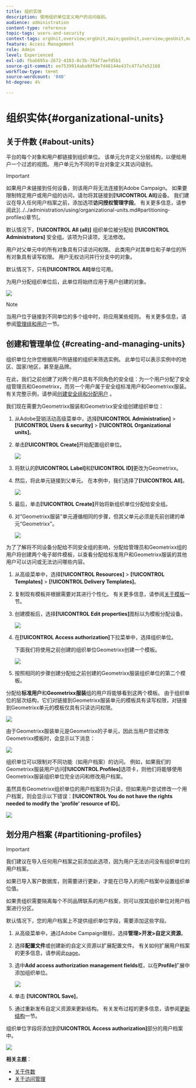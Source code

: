 ```yaml
---
title: 组织实体
description: 使用组织单位定义用户的访问级别。
audience: administration
content-type: reference
topic-tags: users-and-security
context-tags: orgUnit,overview;orgUnit,main;geoUnit,overview;geoUnit,main
feature: Access Management
role: Admin
level: Experienced
exl-id: fbab695a-2672-4183-8c3b-78af7aefd5b1
source-git-commit: ee7539914aba9df9e7d46144e437c477a7e52168
workflow-type: tm+mt
source-wordcount: '840'
ht-degree: 4%

---
```


# 组织实体{#organizational-units}

## 关于件数 {#about-units}

平台的每个对象和用户都链接到组织单位。 该单元允许定义分层结构，以便给用户一个过滤的视图。 用户单元为不同的平台对象定义其访问级别。

>[!IMPORTANT]
>
>如果用户未链接到任何设备，则该用户将无法连接到Adobe Campaign。 如果要限制特定用户或用户组的访问，请勿将其链接到&#x200B;**[!UICONTROL All]**&#x200B;设备。 我们建议在导入任何用户档案之前，添加选项&#x200B;**访问授权管理字段**。 有关更多信息，请参阅此](../../administration/using/organizational-units.md#partitioning-profiles)章节[。
>
>默认情况下，**[!UICONTROL All (all)]** 组织单位被分配给 **[!UICONTROL Administrators]** 安全组。该项为只读项，无法修改。

用户对父单元中的所有对象具有只读访问权限。 此类用户对其单位和子单位的所有对象具有读写权限。 用户无权访问并行分支中的对象。

默认情况下，只有&#x200B;**[!UICONTROL All]**&#x200B;单位可用。

为用户分配组织单位后，此单位将始终应用于用户创建的对象。

![](assets/user_management_2.png)

>[!NOTE]
>
>当用户位于链接到不同单位的多个组中时，将应用某些规则。 有关更多信息，请参阅[管理组和用户](../../administration/using/managing-groups-and-users.md)一节。

## 创建和管理单位 {#creating-and-managing-units}

组织单位允许您根据用户所链接的组织来筛选实例。 此单位可以表示实例中的地区、国家/地区，甚至是品牌。

在此，我们之前创建了对两个用户具有不同角色的安全组：为一个用户分配了安全组管理员和Geometrixx，而另一个用户属于安全组标准用户和Geometrixx服装。有关完整示例，请参阅[创建安全组和分配用户](../../administration/using/managing-groups-and-users.md#creating-a-security-group-and-assigning-users) 。

我们现在需要为Geometrixx服装和Geometrixx安全组创建组织单位：

1. 从Adobe营销活动高级菜单中，选择&#x200B;**[!UICONTROL Administration]** > **[!UICONTROL Users & security]** > **[!UICONTROL Organizational units]**。
1. 单击&#x200B;**[!UICONTROL Create]**&#x200B;开始配置组织单位。

   ![](assets/manage_units_1.png)

1. 将默认的&#x200B;**[!UICONTROL Label]**&#x200B;和&#x200B;**[!UICONTROL ID]**&#x200B;更改为Geometrixx。
1. 然后，将此单元链接到父单元。 在本例中，我们选择了&#x200B;**[!UICONTROL All]**。

   ![](assets/manage_units_2.png)

1. 最后，单击&#x200B;**[!UICONTROL Create]**&#x200B;开始将新组织单位分配给安全组。
1. 对“Geometrixx服装”单元遵循相同的步骤，但其父单元必须是先前创建的单元“Geometrixx”。

   ![](assets/manage_units_3.png)

为了了解将不同设备分配给不同安全组的影响，分配给管理员和Geometrixx组的用户将创建两个电子邮件模板，以查看分配给标准用户和Geometrixx服装的其他用户可以访问或无法访问哪些内容。

1. 从高级菜单中，选择&#x200B;**[!UICONTROL Resources]** > **[!UICONTROL Templates]** > **[!UICONTROL Delivery Templates]**。
1. 复制现有模板并根据需要对其进行个性化。 有关更多信息，请参阅[关于模板](../../start/using/marketing-activity-templates.md)一节。
1. 创建模板后，选择&#x200B;**[!UICONTROL Edit properties]**&#x200B;图标以为模板分配设备。

   ![](assets/manage_units_6.png)

1. 在&#x200B;**[!UICONTROL Access authorization]**&#x200B;下拉菜单中，选择组织单位。

   下面我们将使用之前创建的组织单位Geometrixx创建一个模板。

   ![](assets/manage_units_5.png)

1. 按照相同的步骤创建分配给之前创建的Geometrixx服装组织单位的第二个模板。

分配给&#x200B;**标准用户**&#x200B;和&#x200B;**Geometrixx服装**&#x200B;组的用户将能够看到这两个模板。 由于组织单位的层次结构，它们对链接到Geometrixx服装单元的模板具有读写权限，对链接到Geometrixx单元的模板仅具有只读访问权限。

![](assets/manage_units_7.png)

由于Geometrixx服装单元是Geometrixx的子单元，因此当用户尝试修改Geometrixx模板时，会显示以下消息：

![](assets/manage_units_8.png)

组织单位可以限制对不同功能（如用户档案）的访问。 例如，如果我们的Geometrixx服装用户访问&#x200B;**[!UICONTROL Profiles]**&#x200B;选项卡，则他们将能够使用Geometrixx服装组织单位完全访问和修改用户档案。

虽然具有Geometrixx组织单位的用户档案将为只读，但如果用户尝试修改一个用户档案，则会显示以下错误：**[!UICONTROL You do not have the rights needed to modify the 'profile' resource of ID]**。

![](assets/manage_units_10.png)

## 划分用户档案 {#partitioning-profiles}

>[!IMPORTANT]
>
>我们建议在导入任何用户档案之前添加此选项，因为用户无法访问没有组织单位的用户档案。
>
>如果已导入客户数据库，则需要进行更新，才能在已导入的用户档案中设置组织单位值。

如果贵组织需要隔离每个不同品牌联系的用户档案，则可以按其组织单位对用户档案进行分区。

默认情况下，您的用户档案上不提供组织单位字段，需要添加这些字段。

1. 从高级菜单中，通过Adobe Campaign徽标，选择&#x200B;**管理>开发>自定义资源**。
1. 选择&#x200B;**配置文件**&#x200B;或创建新的自定义资源以扩展配置文件。 有关如何扩展用户档案的更多信息，请参阅此[page](../../developing/using/extending-the-profile-resource-with-a-new-field.md#step-1--extend-the-profile-resource)。
1. 选中&#x200B;**Add access authorization management fields**&#x200B;框，以在&#x200B;**Profile**&#x200B;扩展中添加组织单位。

   ![](assets/user_management_9.png)

1. 单击 **[!UICONTROL Save]**。
1. 通过重新发布自定义资源来更新结构。 有关发布过程的更多信息，请参阅[更新结构](../../developing/using/updating-the-database-structure.md)一节。

组织单位字段将添加到&#x200B;**[!UICONTROL Access authorization]**&#x200B;部分的用户档案中。

![](assets/user_management_10.png)

**相关主题**：

* [关于件数](../../administration/using/organizational-units.md#about-units)
* [关于访问管理](../../administration/using/about-access-management.md)
